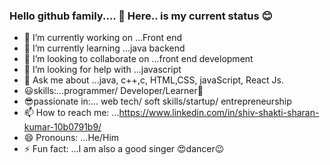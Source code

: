 ### Hello github family.... 👏 Here.. is my current status 😊


- 🔭 I’m currently working on ...Front end
- 🌱 I’m currently learning ...java backend
- 👯 I’m looking to collaborate on ...front end development
- 🤔 I’m looking for help with ...javascript
- 💬 Ask me about ...java, c++,c, HTML,CSS, javaScript, React Js.
- 😃skills:...programmer/ Developer/Learner🙂
- 😎passionate in:... web tech/ soft skills/startup/ entrepreneurship
- 📫 How to reach me: ...https://www.linkedin.com/in/shiv-shakti-sharan-kumar-10b0791b9/
- 😄 Pronouns: ...He/Him
- ⚡ Fun fact: ...I am also a good singer 😍dancer😉



